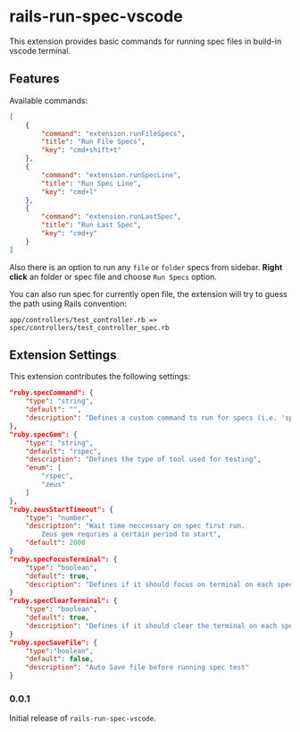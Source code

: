 # rails-run-spec-vscode

This extension provides basic commands for running spec files in build-in vscode terminal.

## Features

Available commands:

```json
[
    {
        "command": "extension.runFileSpecs",
        "title": "Run File Specs",
        "key": "cmd+shift+t"
    },
    {
        "command": "extension.runSpecLine",
        "title": "Run Spec Line",
        "key": "cmd+l"
    },
    {
        "command": "extension.runLastSpec",
        "title": "Run Last Spec",
        "key": "cmd+y"
    }
]
```

Also there is an option to run any `file` or `folder` specs from sidebar.
**Right click** an folder or spec file and choose `Run Specs` option.

You can also run spec for currently open file, the extension will try to guess the path using Rails convention:

`app/controllers/test_controller.rb => spec/controllers/test_controller_spec.rb`

## Extension Settings

This extension contributes the following settings:

```json
"ruby.specCommand": {
    "type": "string",
    "default": "",
    "description": "Defines a custom command to run for specs (i.e. 'spring rspec')"
},
"ruby.specGem": {
    "type": "string",
    "default": "rspec",
    "description": "Defines the type of tool used for testing",
    "enum": [
        "rspec",
        "zeus"
    ]
},
"ruby.zeusStartTimeout": {
    "type": "number",
    "description": "Wait time neccessary on spec first run.
        Zeus gem requries a certain period to start",
    "default": 2000
}
"ruby.specFocusTerminal": {
    "type": "boolean",
    "default": true,
    "description": "Defines if it should focus on terminal on each spec run"
}
"ruby.specClearTerminal": {
    "type": "boolean",
    "default": true,
    "description": "Defines if it should clear the terminal on each spec run"
}
"ruby.specSaveFile": {
    "type":"boolean",
    "default": false,
    "description": "Auto Save file before running spec test"
}
```

### 0.0.1

Initial release of `rails-run-spec-vscode`.

